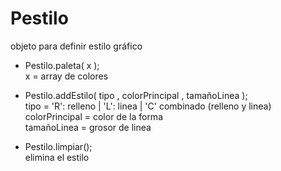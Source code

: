 # Pestilo
objeto para definir estilo gráfico

- Pestilo.paleta( x );  
x = array de colores

- Pestilo.addEstilo( tipo , colorPrincipal , tamañoLinea );   
tipo = 'R': relleno | 'L': linea | 'C' combinado (relleno y linea)   
colorPrincipal = color de la forma   
tamañoLinea = grosor de linea

- Pestilo.limpiar();    
elimina el estilo
